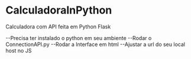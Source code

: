 # CalculadoraInPython
Calculadora com API feita em Python Flask

--Precisa ter instalado o python em seu ambiente
--Rodar o ConnectionAPI.py
--Rodar a Interface em html
--Ajustar a url do seu local host no JS
